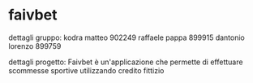 # faivbet
dettagli gruppo:
kodra matteo 902249
raffaele pappa 899915
dantonio lorenzo 899759

dettagli progetto:
Faivbet è un'applicazione che permette di effettuare scommesse sportive utilizzando credito fittizio
